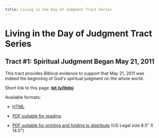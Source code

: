 ```yaml
---
title: Living in the Day of Judgment Tract Series
---
```

# Living in the Day of Judgment Tract Series

## Tract #1: Spiritual Judgment Began May 21, 2011

This tract provides Biblical evidence to support that May 21, 2011 was indeed the beginning
of God's spiritual judgment on the whole world.

Short link to this page: __[bit.ly/litdoj](http://bit.ly/litdoj)__

Available formats:

* [HTML](spiritual-judgment/)

* [PDF suitable for reading](http://ebible2.com/wp-content/uploads/2013/09/spiritual_judgment_tract_read.pdf).

* [PDF suitable for printing and folding to distribute](http://ebible2.com/wp-content/uploads/2013/09/spiritual_judgment_tract.pdf)
    \(US Legal size 8.5&quot; X 14.0&quot;\)

